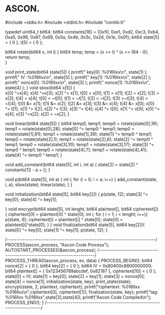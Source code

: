 # ASCON.
#include <stdio.h>
#include <stdint.h>
#include "contiki.h"

typedef uint64_t bit64;
bit64 constants[16] = {0xf0, 0xe1, 0xd2, 0xc3, 0xb4, 0xa5, 0x96, 0x87, 0x69, 0x5a, 0x4b, 0x3c, 0x2d, 0x1e, 0x0f};
bit64 state[5] = { 0 }, t[5] = { 0 };
   
bit64 rotate(bit64 x, int l) { 
   bit64 temp;
   temp = (x >> l) ^ (x << (64 - l)); 
   return temp;  
 }

void print_state(bit64 state[5]) {
    printf(" key[0] :%016llxx\n", state[1] );
    printf(" IV :%016llxx\n", state[0] );
    printf(" key[1] :%016llxx\n", state[2] );
    printf(" nonce[0] :%016llxx\n", state[3] );
    printf(" nonce[1] :%016llxx\n", state[4] );
}
void sbox(bit64 x[5]) {  
   x[0] ^=x[4]; x[4] ^=x[3]; x[2] ^= x[1];
   t[0] = x[0]; t[1] = x[1]; t[2] = x[2]; t[3] = x[3]; t[4] = x[4];
   t[0] = ~t[0]; t[1] = ~t[1]; t[2]  = ~t[2]; t[3] =~t[3]; t[4] = ~t[4];
   t[0] &= x[1]; t[1] &= x[2]; t[2] &= x[3]; t[3] &= x[4]; t[4] &= x[0];
   x[0] ^= t[1]; x[1] ^= t[2]; x[2] ^= t[3]; x[3] ^= t[4]; x[4] ^= t[0];
   x[1] ^= x[0]; x[0] ^= x[4]; x[3] ^=x[2]; x[2] = ~x[2]; 
 }

void linear(bit64 state[5]) { 
   bit64 temp0, temp1;
   temp0 = rotate(state[0],19);
   temp1 = rotate(state[0],28);
   state[0] ^= temp0 ^ temp1; 
   temp0 = rotate(state[1],61);
   temp1 = rotate(state[1],39);
   state[1] ^= temp0 ^ temp1;
   temp0 = rotate(state[2],1);
   temp1 = rotate(state[2],6);
   state[2] ^= temp0 ^ temp1;
   temp0 = rotate(state[3],10);
   temp1 = rotate(state[3],17);
   state[3] ^= temp0 ^ temp1;
   temp0 = rotate(state[4],7);
   temp1 = rotate(state[4],41);
   state[4] ^= temp0 ^ temp1;
 }

void add_constant(bit64 state[5], int i, int a) { 
   state[2] = state[2] ^ constants[12 - a + i]; 
}

void p(bit64 state[5], int a) {
   int i;
   for (i = 0; i < a; i++) { 
   add_constant(state, i, a);
   sbox(state);
   linear(state);
   }
 }
  
   void initialization(bit64 state[5], bit64 key[2]) {
   p(state, 12);
   state[3] ^= key[0];
   state[4] ^= key[1];
   
 }
   void encrypt(bit64 state[5], int lenght, bit64 plaintext[], bit64 ciphertext[]) { 
   ciphertext[0] = plaintext[0] ^ state[0];
   int i;
   for ( i = 1; i < lenght; i++){
   p(state, 6);
   ciphertext[i] = plaintext[i] ^ state[0];
   state[0] = plaintext[i]^state[0];
   }
}
   void finalization(bit64 state[5], bit64 key[2]){
   state[0] ^= key[0];
   state[1] ^= key[1];
   p(state, 12);
   }
   

/*---------------------------------------------------------------------------*/
PROCESS(ascon_process, "Ascon Code Process");
AUTOSTART_PROCESSES(&ascon_process);
/*---------------------------------------------------------------------------*/
PROCESS_THREAD(ascon_process, ev, data)
{
    PROCESS_BEGIN();
    bit64 nonce[2] = { 0 };
    bit64 key[2] = { 0 };
    bit64 IV = 0x80400c8600000000;
    bit64 plaintext[] = { 0x123456789abcdef, 0x82187 }, ciphertext[10] = { 0 };
    state[0] = IV;
    state[1] = key[0];
    state[2] = key[1];
    state[3] = nonce[0];
    state[4] = nonce[1];
    initialization(state, key); 
    print_state(state);
    encrypt(state, 2, plaintext, ciphertext);
    printf("ciphertext: %016llxx %016llxx\n",ciphertext[0], ciphertext[1]);
    finalization(state, key);
    printf("tag: %016llxx %016llxx",state[3],state[4]);
    printf("Ascon Code Compiled\n");
    PROCESS_END();
}
/*---------------------------------------------------------------------------*/

